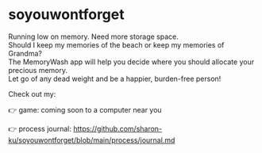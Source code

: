 # soyouwontforget

Running low on memory. Need more storage space.<br>
Should I keep my memories of the beach or keep my memories of Grandma?<br>
The MemoryWash app will help you decide where you should allocate your precious memory.<br>
Let go of any dead weight and be a happier, burden-free person!<br>

Check out my:

👉 game: coming soon to a computer near you

👉 process journal: https://github.com/sharon-ku/soyouwontforget/blob/main/process/journal.md
